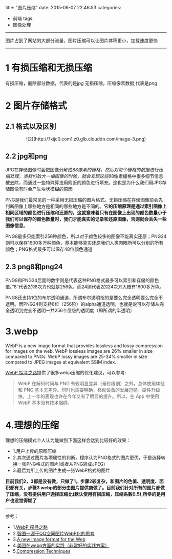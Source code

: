 title: "图片压缩"
date: 2015-06-07 22:46:53
categories: 
- 前端
tags:
- 图像处理
---
图片占到了网站的大部分流量，图片压缩可以让图片体积更小，加载速度更快
<!--more-->

---

# 1 有损压缩和无损压缩

有损压缩，删除部分数据，代表的是jpg
无损压缩，压缩像素数据,代表是png

# 2 图片存储格式

## 2.1 格式以及区别

<center>![2](http://7xijc0.com1.z0.glb.clouddn.com/image-3.png)  </center>

## 2.2 jpg和png
JPG在存储图像时会把图像分解成8*8像素的栅格，然后对每个栅格的数据进行压缩处理，当我们放大一幅图像的时候，就会发现这些8*8像素栅格中很多细节信息被去除，而通过一些特殊算法用附近的颜色进行填充。这也是为什么我们用JPG存储图像有时会产生块状模糊的原因

PNG是我们最常见的一种采用无损压缩的图片格式。无损压缩在存储图像前会先判断图像上哪些地方是相同的哪些地方是不同的。**它的压缩原理是通过索引图像上相同区域的颜色进行压缩和还原的，这就意味着只有在图像上出现的颜色数量小于我们可以保存的颜色数量时，我们才能真实的记录和还原图像，否则就会丢失一些图像信息**。

PNG8最多只能索引256种颜色，所以对于颜色较多的图像不能真实还原；PNG24则可以保存1600多万种颜色，基本能够真实还原我们人类肉眼所可以分别的所有颜色；PNG格式最多可以保存48位颜色通道

## 2.3 png8和png24
PNG8和PNG24后面的数字则是代表这种PNG格式最多可以索引和存储的颜色值。”8″代表2的8次方也就是256色，而24则代表2的24次方大概有1600多万色。

PNG8还支持1位的布尔透明通道，所谓布尔透明指的是要么完全透明要么完全不透明。而PNG24则支持8位（256阶）的alpha通道透明，也就是说可以存储从完全透明到完全不透明一共256个层级的透明度（即所谓的半透明）


# 3.webp

WebP is a new image format that provides lossless and lossy compression for images on the web. WebP lossless images are 26% smaller in size compared to PNGs. WebP lossy images are 25-34% smaller in size compared to JPEG images at equivalent SSIM index. 

[WebP 探寻之路](http://isux.tencent.com/introduction-of-webp.html)提供了很多webp压缩的优化建议，可以参考:
> WebP 在解码时间与 PNG 有较明显差异（毫秒级别）之外，总体使用体验和 PNG 基本无差异。同时也需要明确，移动设备的发展迅猛，硬件升级快，上一年的表现也许在今年又有了明显的提升。所以，在 App 中使用 WebP 基本没有技术阻碍。


# 4.理想的压缩

理想的压缩模式个人认为能做到下面这样会达到比较好的效果：

* 1.用户上传的原图压缩
* 2.其次通过图片各项属性的判断，程序认为PNG格式的图片更优，于是选择转换一张PNG格式的图片(或者从PNG转成JPEG)
* 3.最后为所上传的图片生成一张WebP格式的图片

**目前我们2，3都是没有做，只做了1。步骤2较复杂，和图片的色值、透明度、面积都有关，步骤3 webp的部分由图片提供商做了。目前我们针对所有的图片都做了压缩，没有提供用户选择压缩比(默认使用有损压缩，压缩系数0.5),所幸的是用户也没觉得糊了**

- - -
参考：

* 1.[WebP 探寻之路](http://isux.tencent.com/introduction-of-webp.html)
* 2.[智图—源于QQ空间图片WebP化的思考](http://isux.tencent.com/zhitu.html)
* 3.[A new image format for the Web](https://developers.google.com/speed/webp/)
* 4.[美团在webp方面的实践（非常好的实践方案）](http://zmx.im/blog?bname=webp)
* 5.[Compression Techniques](https://developers.google.com/speed/webp/docs/compression)